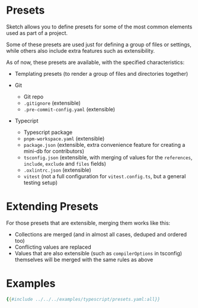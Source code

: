 # Presets

Sketch allows you to define presets for some of the most common elements used as part of a project.

Some of these presets are used just for defining a group of files or settings, while others also include extra features such as extensibility.

As of now, these presets are available, with the specified characteristics:

- Templating presets (to render a group of files and directories together)

- Git
    - Git repo
    - `.gitignore` (extensible)
    - `.pre-commit-config.yaml` (extensible)

- Typecript
    - Typescript package
    - `pnpm-workspace.yaml` (extensible)
    - `package.json` (extensible, extra convenience feature for creating a mini-db for contributors)
    - `tsconfig.json` (extensible, with merging of values for the `references`, `include`, `exclude` and `files` fields)
    - `.oxlintrc.json` (extensible)
    - `vitest` (not a full configuration for `vitest.config.ts`, but a general testing setup)

# Extending Presets

For those presets that are extensible, merging them works like this:

- Collections are merged (and in almost all cases, deduped and ordered too)
- Conflicting values are replaced
- Values that are also extensible (such as `compilerOptions` in tsconfig) themselves will be merged with the same rules as above

# Examples

```yaml
{{#include ../../../examples/typescript/presets.yaml:all}}
```

